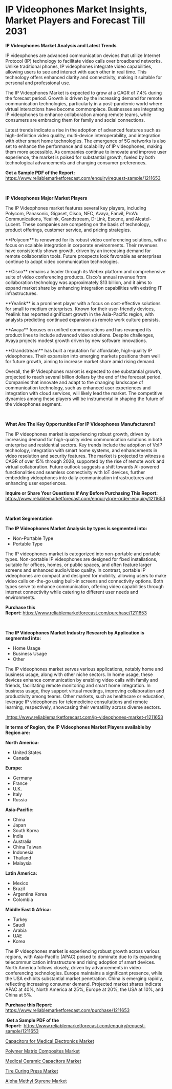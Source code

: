 <p><h1>IP Videophones Market Insights, Market Players and Forecast Till 2031</h1></p><p><strong>IP Videophones Market Analysis and Latest Trends</strong></p>
<p><p>IP videophones are advanced communication devices that utilize Internet Protocol (IP) technology to facilitate video calls over broadband networks. Unlike traditional phones, IP videophones integrate video capabilities, allowing users to see and interact with each other in real time. This technology offers enhanced clarity and connectivity, making it suitable for personal and professional use.</p><p>The IP Videophones Market is expected to grow at a CAGR of 7.4% during the forecast period. Growth is driven by the increasing demand for remote communication technologies, particularly in a post-pandemic world where virtual interactions have become commonplace. Businesses are integrating IP videophones to enhance collaboration among remote teams, while consumers are embracing them for family and social connections.</p><p>Latest trends indicate a rise in the adoption of advanced features such as high-definition video quality, multi-device interoperability, and integration with other smart home technologies. The emergence of 5G networks is also set to enhance the performance and scalability of IP videophones, making them more accessible. As companies continue to innovate and improve user experience, the market is poised for substantial growth, fueled by both technological advancements and changing consumer preferences.</p></p>
<p><strong>Get a Sample PDF of the Report:&nbsp;</strong> <a href="https://www.reliablemarketforecast.com/enquiry/request-sample/1211653?utm_campaign=1283&utm_medium=2&utm_source=Github&utm_content=ia&utm_term=05102024&utm_id=ip-videophones">https://www.reliablemarketforecast.com/enquiry/request-sample/1211653</a></p>
<p>&nbsp;</p>
<p><strong>IP Videophones Major Market Players</strong></p>
<p><p>The IP Videophones market features several key players, including Polycom, Panasonic, Gigaset, Cisco, NEC, Avaya, Fanvil, ProVu Communications, Yealink, Grandstream, D-Link, Escene, and Alcatel-Lucent. These companies are competing on the basis of technology, product offerings, customer service, and pricing strategies.</p><p>**Polycom** is renowned for its robust video conferencing solutions, with a focus on scalable integration in corporate environments. Their revenues have consistently shown growth, driven by an increasing demand for remote collaboration tools. Future prospects look favorable as enterprises continue to adopt video communication technologies.</p><p>**Cisco** remains a leader through its Webex platform and comprehensive suite of video conferencing products. Cisco's annual revenue from collaboration technology was approximately $13 billion, and it aims to expand market share by enhancing integration capabilities with existing IT infrastructures.</p><p>**Yealink** is a prominent player with a focus on cost-effective solutions for small to medium enterprises. Known for their user-friendly devices, Yealink has reported significant growth in the Asia-Pacific region, with analysts predicting continued expansion as remote work culture persists.</p><p>**Avaya** focuses on unified communications and has revamped its product lines to include advanced video solutions. Despite challenges, Avaya projects modest growth driven by new software innovations.</p><p>**Grandstream** has built a reputation for affordable, high-quality IP videophones. Their expansion into emerging markets positions them well for future growth, aiming to increase market share amid rising demand.</p><p>Overall, the IP Videophones market is expected to see substantial growth, projected to reach several billion dollars by the end of the forecast period. Companies that innovate and adapt to the changing landscape of communication technology, such as enhanced user experiences and integration with cloud services, will likely lead the market. The competitive dynamics among these players will be instrumental in shaping the future of the videophones segment.</p></p>
<p>&nbsp;</p>
<p><strong>What Are The Key Opportunities For IP Videophones Manufacturers?</strong></p>
<p><p>The IP videophones market is experiencing robust growth, driven by increasing demand for high-quality video communication solutions in both enterprise and residential sectors. Key trends include the adoption of VoIP technology, integration with smart home systems, and enhancements in video resolution and security features. The market is projected to witness a CAGR of over 15% through 2028, supported by the rise of remote work and virtual collaboration. Future outlook suggests a shift towards AI-powered functionalities and seamless connectivity with IoT devices, further embedding videophones into daily communication infrastructures and enhancing user experiences.</p></p>
<p><strong>Inquire or Share Your Questions If Any Before Purchasing This Report:</strong> <a href="https://www.reliablemarketforecast.com/enquiry/pre-order-enquiry/1211653?utm_campaign=1283&utm_medium=2&utm_source=Github&utm_content=ia&utm_term=05102024&utm_id=ip-videophones">https://www.reliablemarketforecast.com/enquiry/pre-order-enquiry/1211653</a></p>
<p>&nbsp;</p>
<p><strong>Market Segmentation</strong></p>
<p><strong>The IP Videophones Market Analysis by types is segmented into:</strong></p>
<p><ul><li>Non-Portable Type</li><li>Portable Type</li></ul></p>
<p><p>The IP videophones market is categorized into non-portable and portable types. Non-portable IP videophones are designed for fixed installations, suitable for offices, homes, or public spaces, and often feature larger screens and enhanced audio/video quality. In contrast, portable IP videophones are compact and designed for mobility, allowing users to make video calls on-the-go using built-in screens and connectivity options. Both types serve to enhance communication, offering video capabilities through internet connectivity while catering to different user needs and environments.</p></p>
<p><strong>Purchase this Report:&nbsp;</strong><a href="https://www.reliablemarketforecast.com/purchase/1211653?utm_campaign=1283&utm_medium=2&utm_source=Github&utm_content=ia&utm_term=05102024&utm_id=ip-videophones">https://www.reliablemarketforecast.com/purchase/1211653</a></p>
<p>&nbsp;</p>
<p><strong>The IP Videophones Market Industry Research by Application is segmented into:</strong></p>
<p><ul><li>Home Usage</li><li>Business Usage</li><li>Other</li></ul></p>
<p><p>The IP videophones market serves various applications, notably home and business usage, along with other niche sectors. In home usage, these devices enhance communication by enabling video calls with family and friends, facilitating remote monitoring and smart home integration. In business usage, they support virtual meetings, improving collaboration and productivity among teams. Other markets, such as healthcare or education, leverage IP videophones for telemedicine consultations and remote learning, respectively, showcasing their versatility across diverse sectors.</p></p>
<p><a href="https://www.reliablemarketforecast.com/ip-videophones-market-r1211653?utm_campaign=1283&utm_medium=2&utm_source=Github&utm_content=ia&utm_term=05102024&utm_id=ip-videophones">&nbsp;https://www.reliablemarketforecast.com/ip-videophones-market-r1211653</a></p>
<p><strong>In terms of Region, the IP Videophones Market Players available by Region are:</strong></p>
<p>
    <p> <strong> North America: </strong>
        <ul>
            <li>United States</li>
            <li>Canada</li>
        </ul>
        </p> 
    <p> <strong> Europe: </strong>
        <ul>
            <li>Germany</li>
            <li>France</li>
            <li>U.K.</li>
            <li>Italy</li>
            <li>Russia</li>
        </ul>
        </p> 
    <p> <strong> Asia-Pacific: </strong>
        <ul>
            <li>China</li>
            <li>Japan</li>
            <li>South Korea</li>
            <li>India</li>
            <li>Australia</li>
            <li>China Taiwan</li>
            <li>Indonesia</li>
            <li>Thailand</li>
            <li>Malaysia</li>
        </ul>
        </p> 
    <p> <strong> Latin America: </strong>
        <ul>
            <li>Mexico</li>
            <li>Brazil</li>
            <li>Argentina Korea</li>
            <li>Colombia</li>
        </ul>
        </p> 
    <p> <strong> Middle East & Africa: </strong>
        <ul>
            <li>Turkey</li>
            <li>Saudi</li>
            <li>Arabia</li>
            <li>UAE</li>
            <li>Korea</li>
        </ul>
    </p>
    </p>
<p><p>The IP videophones market is experiencing robust growth across various regions, with Asia-Pacific (APAC) poised to dominate due to its expanding telecommunication infrastructure and rising adoption of smart devices. North America follows closely, driven by advancements in video conferencing technologies. Europe maintains a significant presence, while the USA exhibits substantial market penetration. China is emerging rapidly, reflecting increasing consumer demand. Projected market shares indicate APAC at 40%, North America at 25%, Europe at 20%, the USA at 10%, and China at 5%.</p></p>
<p><strong>Purchase this Report: </strong><a href="https://www.reliablemarketforecast.com/purchase/1211653?utm_campaign=1283&utm_medium=2&utm_source=Github&utm_content=ia&utm_term=05102024&utm_id=ip-videophones">https://www.reliablemarketforecast.com/purchase/1211653</a></p>
<p>&nbsp;<strong>Get a Sample PDF of the Report:&nbsp;&nbsp;</strong><a href="https://www.reliablemarketforecast.com/enquiry/request-sample/1211653?utm_campaign=1283&utm_medium=2&utm_source=Github&utm_content=ia&utm_term=05102024&utm_id=ip-videophones">https://www.reliablemarketforecast.com/enquiry/request-sample/1211653</a></p>
<p><strong></strong></p>
<p><p><a href="https://issuu.com/reportprime-2/docs/capacitors-for-medical-electronics-_11d1bb69a87adf?utm_campaign=1283&utm_medium=2&utm_source=Github&utm_content=ia&utm_term=05102024&utm_id=ip-videophones">Capacitors for Medical Electronics Market</a></p><p><a href="https://www.linkedin.com/pulse/analyzing-global-polymer-matrix-composites-market-growth-loi0e?utm_campaign=1283&utm_medium=2&utm_source=Github&utm_content=ia&utm_term=05102024&utm_id=ip-videophones">Polymer Matrix Composites Market</a></p><p><a href="https://issuu.com/reportprime-2/docs/medical-ceramic-capacitors-market-s_848f625e39688c?utm_campaign=1283&utm_medium=2&utm_source=Github&utm_content=ia&utm_term=05102024&utm_id=ip-videophones">Medical Ceramic Capacitors Market</a></p><p><a href="https://www.linkedin.com/pulse/future-tire-curing-press-market-global-forecast-trends-njl0c?utm_campaign=1283&utm_medium=2&utm_source=Github&utm_content=ia&utm_term=05102024&utm_id=ip-videophones">Tire Curing Press Market</a></p><p><a href="https://www.linkedin.com/pulse/regulatory-landscape-its-influence-global-alpha-methyl-ncl2e?utm_campaign=1283&utm_medium=2&utm_source=Github&utm_content=ia&utm_term=05102024&utm_id=ip-videophones">Alpha Methyl Styrene Market</a></p></p>